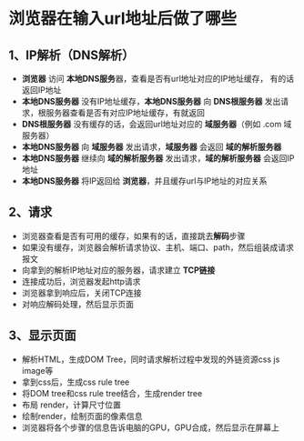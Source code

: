 # 浏览器在输入url地址后做了哪些

## 1、IP解析（DNS解析）

- **浏览器** 访问 **本地DNS服务**器，查看是否有url地址对应的IP地址缓存， 有的话返回IP地址
- **本地DNS服务器** 没有IP地址缓存，**本地DNS服务器** 向 **DNS根服务器** 发出请求，根服务器查看是否有对应IP地址缓存，有就返回
- **DNS根服务器** 没有缓存的话，会返回url地址对应的 **域服务器**（例如 .com 域服务器）
- **本地DNS服务器** 向 **域服务器** 发出请求，**域服务器** 会返回 **域的解析服务器**
- **本地DNS服务器** 继续向 **域的解析服务器** 发出请求，**域的解析服务器** 会返回IP地址
- **本地DNS服务器** 将IP返回给 **浏览器**，并且缓存url与IP地址的对应关系



## 2、请求

- 浏览器查看是否有可用的缓存，如果有的话，直接跳去**解码**步骤
- 如果没有缓存，浏览器会解析请求协议、主机、端口、path，然后组装成请求报文
- 向拿到的解析IP地址对应的服务器，请求建立 **TCP链接**
- 连接成功后，浏览器发起http请求
- 浏览器拿到响应后，关闭TCP连接
- 对响应解码处理，然后显示页面



## 3、显示页面

- 解析HTML，生成DOM Tree，同时请求解析过程中发现的外链资源css js image等
- 拿到css后，生成css rule tree
- 将DOM tree和css rule tree结合，生成render tree
- 布局 render，计算尺寸位置
- 绘制render，绘制页面的像素信息
- 浏览器将各个步骤的信息告诉电脑的GPU，GPU合成，然后显示在屏幕上